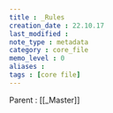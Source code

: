 ```yaml
---
title : _Rules
creation_date : 22.10.17
last_modified :
note_type : metadata
category : core_file
memo_level : 0
aliases : 
tags : [core file]
---
```

Parent : [[_Master]]